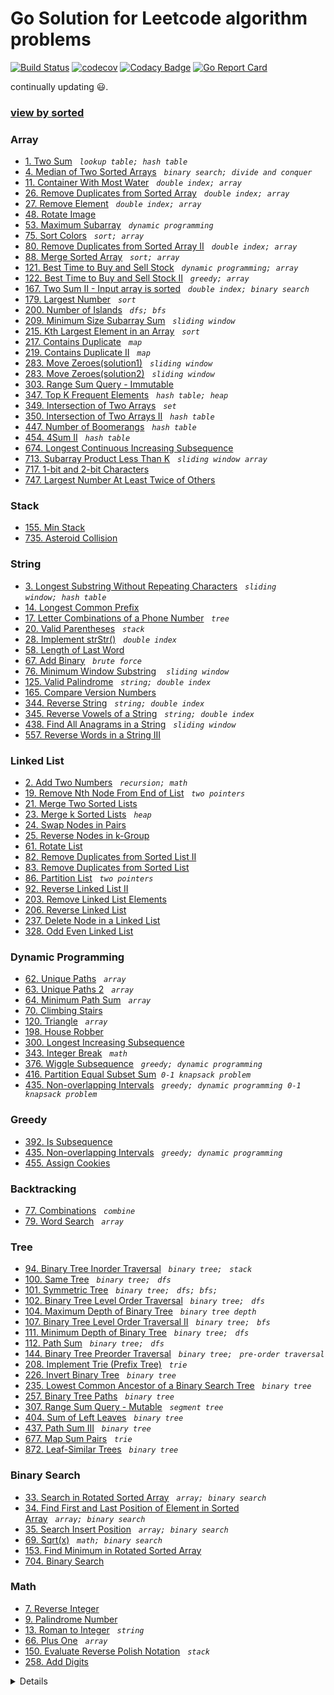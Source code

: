 # Go Solution for Leetcode algorithm problems

[![Build Status](https://travis-ci.org/zwfang/leetcode.svg?branch=master)](https://travis-ci.org/zwfang/leetcode)
[![codecov](https://codecov.io/gh/zwfang/leetcode/branch/master/graph/badge.svg)](https://codecov.io/gh/zwfang/leetcode)
[![Codacy Badge](https://api.codacy.com/project/badge/Grade/86cf2613fa544ab5b254e2a7e5d9deb8)](https://www.codacy.com/app/zwfang/leetcode?utm_source=github.com&amp;utm_medium=referral&amp;utm_content=zwfang/leetcode&amp;utm_campaign=Badge_Grade)
[![Go Report Card](https://goreportcard.com/badge/github.com/zwfang/leetcode)](https://goreportcard.com/report/github.com/zwfang/leetcode)

continually updating 😃.

### [view by sorted](./src/README.md)

### Array
* [1. Two Sum](src/0001_two_sum/twosum.go)&nbsp;&nbsp;&nbsp;*`lookup table;`*&nbsp;&nbsp;*`hash table`*
* [4. Median of Two Sorted Arrays](src/0004_median_of_two_sorted_arrays/motsa.go)&nbsp;&nbsp;&nbsp;*`binary search;`*&nbsp;&nbsp;*`divide and conquer`*
* [11. Container With Most Water](src/0011_container_with_most_water/container_with_most_water.go)&nbsp;&nbsp;&nbsp;*`double index;`*&nbsp;&nbsp;*`array`*
* [26. Remove Duplicates from Sorted Array](src/0026_remove_duplicates_from_sorted_array/rdfsa.go)&nbsp;&nbsp;&nbsp;*`double index;`*&nbsp;&nbsp;*`array`*
* [27. Remove Element](src/0027_remove_element/remove_element.go)&nbsp;&nbsp;&nbsp;*`double index;`*&nbsp;&nbsp;*`array`*
* [48. Rotate Image](src/0048_rotate_image/rotate_image.go)
* [53. Maximum Subarray](src/0053_maximum_subarray/maximum_subarray.go)&nbsp;&nbsp;&nbsp;*`dynamic programming`*
* [75. Sort Colors](src/0075_sort_colors/sort_colors.go)&nbsp;&nbsp;&nbsp;*`sort;`*&nbsp;&nbsp;*`array`*
* [80. Remove Duplicates from Sorted Array II](src/0080_remove_duplicates_from_sorted_array2/rdfsa2.go)&nbsp;&nbsp;&nbsp;*`double index;`*&nbsp;&nbsp;*`array`*
* [88. Merge Sorted Array](src/0088_merge_sorted_array/msa.go)&nbsp;&nbsp;&nbsp;*`sort;`*&nbsp;&nbsp;*`array`*
* [121. Best Time to Buy and Sell Stock](src/0121_best_time_to_buy_and_sell_stock/maxprofit.go)&nbsp;&nbsp;&nbsp;*`dynamic programming;`*&nbsp;&nbsp;*`array`*
* [122. Best Time to Buy and Sell Stock II](src/0122_best_time_to_buy_and_sell_stock_2/maxprofit.go)&nbsp;&nbsp;&nbsp;*`greedy;`*&nbsp;&nbsp;*`array`*
* [167. Two Sum II - Input array is sorted](src/0167_two_sum2/two_sum2.go)&nbsp;&nbsp;&nbsp;*`double index;`*&nbsp;&nbsp;*`binary search`*
* [179. Largest Number](src/0179_largest_number/ln.go)&nbsp;&nbsp;&nbsp;*`sort`*
* [200. Number of Islands](src/0200_number_of_island/number_of_island.go)&nbsp;&nbsp;&nbsp;*`dfs;`*&nbsp;&nbsp;*`bfs`*
* [209. Minimum Size Subarray Sum](src/0209_minimum_size_subarray_sum/minimum_size_subarray_sum.go)&nbsp;&nbsp;&nbsp;*`sliding window`*
* [215. Kth Largest Element in an Array](src/0215_kth_largest_element_in_an_array/kthleiaa.go)&nbsp;&nbsp;&nbsp;*`sort`*
* [217. Contains Duplicate](src/0217_contains_duplicate/contains_duplicate.go)&nbsp;&nbsp;&nbsp;*`map`*
* [219. Contains Duplicate II](src/0219_contains_duplicate_2/contains_duplicate_2.go)&nbsp;&nbsp;&nbsp;*`map`*
* [283. Move Zeroes(solution1)](src/0283_move_zeroes/move_zeroes.go)&nbsp;&nbsp;&nbsp;*`sliding window`*
* [283. Move Zeroes(solution2)](src/0283_move_zeroes/move_zeroes2.go)&nbsp;&nbsp;&nbsp;*`sliding window`*
* [303. Range Sum Query - Immutable](src/0303_range_sum_query/rsqim.go)
* [347. Top K Frequent Elements](src/0347_top_k_frequent_elements/topkfe.go)&nbsp;&nbsp;&nbsp;*`hash table;`*&nbsp;&nbsp;*`heap`*
* [349. Intersection of Two Arrays](src/0349_intersection_of_2_arrays/intersection_of_two_arrays.go)&nbsp;&nbsp;&nbsp;*`set`*
* [350. Intersection of Two Arrays II](src/0350_intersection_of_two_arrays2/intersection_of_two_arrays2.go)&nbsp;&nbsp;&nbsp;*`hash table`*
* [447. Number of Boomerangs](src/0447_number_of_boomerangs/number_of_boomerangs.go)&nbsp;&nbsp;&nbsp;*`hash table`*
* [454. 4Sum II](src/0454_4sum2/4sum2.go)&nbsp;&nbsp;&nbsp;*`hash table`*
* [674. Longest Continuous Increasing Subsequence](src/0674_longest_continuous_increasing_subsequence/lcis.go)
* [713. Subarray Product Less Than K](src/0713_subarray_product_less_than_k/spltk.go)&nbsp;&nbsp;&nbsp;*`sliding window`*&nbsp;&nbsp;*`array`*
* [717. 1-bit and 2-bit Characters](src/0717_1_bit_and_2_bit_characters/1bitand2bitc.go)
* [747. Largest Number At Least Twice of Others](src/0747_largest_number_at_least_twice_of_others/largest_number_at_least_twice_of_others.go)

### Stack
* [155. Min Stack](src/0155_min_stack/min_stack.go)
* [735. Asteroid Collision](src/0735_asteroid_collision/ac.go)

### String
* [3. Longest Substring Without Repeating Characters](src/0003_longest_substring_without_repeating_characters/longest_substring_without_repeating_characters.go)&nbsp;&nbsp;&nbsp;*`sliding window;`*&nbsp;&nbsp;*`hash table`*
* [14. Longest Common Prefix](src/0014_longest_common_prefix/lcp.go)
* [17. Letter Combinations of a Phone Number](src/0017_letter_combination_of_a_phone_number/letter_combination_of_phone_number.go)&nbsp;&nbsp;&nbsp;*`tree`*
* [20. Valid Parentheses](src/0020_valid_parentheses/valid_parentheses.go)&nbsp;&nbsp;&nbsp;*`stack`*
* [28. Implement strStr()](src/0028_implement_strstr/implement_strstr.go)&nbsp;&nbsp;&nbsp;*`double index`*
* [58. Length of Last Word](src/0058_length_of_last_word/len_of_last_word.go)
* [67. Add Binary](src/0067_add_binary/add_binary.go)&nbsp;&nbsp;&nbsp;*`brute force`*
* [76. Minimum Window Substring](src/0076_minimum_window_substring/minimum_window_substring.go) &nbsp;&nbsp;&nbsp;*`sliding window`*
* [125. Valid Palindrome](src/0125_valid_palindrome/valid_palindrome.go)&nbsp;&nbsp;&nbsp;*`string;`*&nbsp;&nbsp;*`double index`*
* [165. Compare Version Numbers](src/0165_compare_version_numbers/compare_version_numbers.go)
* [344. Reverse String](src/0344_reverse_string/reverse_string.go)&nbsp;&nbsp;&nbsp;*`string;`*&nbsp;&nbsp;*`double index`*
* [345. Reverse Vowels of a String](src/0345_reverse_vowels_of_a_string/reverse_vowels.go)&nbsp;&nbsp;&nbsp;*`string;`*&nbsp;&nbsp;*`double index`*
* [438. Find All Anagrams in a String](src/0438_all_anagrams_in_a_string/all_anagrams_in_a_string.go)&nbsp;&nbsp;&nbsp;*`sliding window`*
* [557. Reverse Words in a String III](src/0557_reverse_words_in_a_string_3/reverse_words_in_a_string_3.go)

### Linked List
* [2. Add Two Numbers](src/0002_add_two_numbers/add_two_numbers.go)&nbsp;&nbsp;&nbsp;*`recursion;`*&nbsp;&nbsp;*`math`*
* [19. Remove Nth Node From End of List](src/0019_remove_nth_node_from_end_of_list/remove_nth_node_from_end_of_list.go)&nbsp;&nbsp;&nbsp;*`two pointers`*
* [21. Merge Two Sorted Lists](src/0021_merge_two_sorted_lists/mergeTwoLists.go)
* [23. Merge k Sorted Lists](src/0023_merge_k_sorted_lists/mksl.go)&nbsp;&nbsp;&nbsp;*`heap`*
* [24. Swap Nodes in Pairs](src/0024_swap_nodes_in_pairs/swap_nodes_in_pairs.go)
* [25. Reverse Nodes in k-Group](src/0025_reverse_nodes_in_k_group/reverse_node_k_group.go)
* [61. Rotate List](src/0061_rotate_list/rotate_list.go)
* [82. Remove Duplicates from Sorted List II](src/0082_remove_duplicates_from_sorted_list_2/rdfsl.go)
* [83. Remove Duplicates from Sorted List](src/0083_remove_duplicates_from_sorted_list/rdfsl.go)
* [86. Partition List](src/0086_partition_list/partition_list.go)&nbsp;&nbsp;&nbsp;*`two pointers`*
* [92. Reverse Linked List II](src/0092_reverse_linked_list_2/reverse_linked_list2.go)
* [203. Remove Linked List Elements](src/0203_remove_linked_list_elements/remove_linked_list_elements.go)
* [206. Reverse Linked List](src/0206_reverse_linked_list/reverse_linked_list.go)
* [237. Delete Node in a Linked List](src/0237_delete_node_in_a_linked_list/dniall.go)
* [328. Odd Even Linked List](src/0328_odd_even_linked_list/odd_even_linked_list.go)

### Dynamic Programming
* [62. Unique Paths](src/0062_unique_paths/unique_paths.go)&nbsp;&nbsp;&nbsp;*`array`*
* [63. Unique Paths 2](src/0063_unique_paths_2/unique_paths2.go)&nbsp;&nbsp;&nbsp;*`array`*
* [64. Minimum Path Sum](src/0064_minimum_path_sum/minimum_path_sum.go)&nbsp;&nbsp;&nbsp;*`array`*
* [70. Climbing Stairs](src/0070_climbing_stairs/climbing_stairs.go)
* [120. Triangle](src/0120_triangle/triangle.go)&nbsp;&nbsp;&nbsp;*`array`*
* [198. House Robber](src/0198_house_robber/house_robber.go)
* [300. Longest Increasing Subsequence](src/0300_longest_increasing_subsequence/lis.go)
* [343. Integer Break](src/0343_integer_break/integer_break.go)&nbsp;&nbsp;&nbsp;*`math`*
* [376. Wiggle Subsequence](src/0376_wiggle_subsequence/wiggle_subsequence.go)&nbsp;&nbsp;&nbsp;*`greedy;`*&nbsp;&nbsp;*`dynamic programming`*
* [416. Partition Equal Subset Sum](src/0416_partition_equal_subset_sum/partition_equal_subset_sum.go)&nbsp;&nbsp;*`0-1 knapsack problem`*
* [435. Non-overlapping Intervals](src/0435_non_overlapping_intervals/dp_solution.go)&nbsp;&nbsp;&nbsp;*`greedy;`*&nbsp;&nbsp;*`dynamic programming`*&nbsp;&nbsp;*`0-1 knapsack problem`*

### Greedy
* [392. Is Subsequence](src/0392_is_subsequence/is_subsequence.go)
* [435. Non-overlapping Intervals](src/0435_non_overlapping_intervals/greedy_solution.go)&nbsp;&nbsp;&nbsp;*`greedy;`*&nbsp;&nbsp;*`dynamic programming`*
* [455. Assign Cookies](src/0455_assign_cookies/assign_cookies.go)

### Backtracking
* [77. Combinations](src/0077_combinations/combinations.go)&nbsp;&nbsp;&nbsp;*`combine`*
* [79. Word Search](src/0079_word_search/word_search.go)&nbsp;&nbsp;&nbsp;*`array`*

### Tree
* [94. Binary Tree Inorder Traversal](src/0094_binary_tree_inorder_traversal/binary_tree_inorder_traversal.go)&nbsp;&nbsp;&nbsp;*`binary tree;`*&nbsp;&nbsp;&nbsp;*`stack`*
* [100. Same Tree](src/0100_same_tree/same_tree.go)&nbsp;&nbsp;&nbsp;*`binary tree;`*&nbsp;&nbsp;&nbsp;*`dfs`*
* [101. Symmetric Tree](src/0101_symmetric_tree/symmetric_tree.go)&nbsp;&nbsp;&nbsp;*`binary tree;`*&nbsp;&nbsp;&nbsp;*`dfs;`*&nbsp;&nbsp;*`bfs;`*
* [102. Binary Tree Level Order Traversal](src/0102_binary_tree_level_order_traversal/binary_tree_level_order_traversal.go)&nbsp;&nbsp;&nbsp;*`binary tree;`*&nbsp;&nbsp;&nbsp;*`dfs`*
* [104. Maximum Depth of Binary Tree](src/0104_maximun_depth_of_binary_tree/maxdobt.go)&nbsp;&nbsp;&nbsp;*`binary tree depth`*
* [107. Binary Tree Level Order Traversal II](src/0107_binary_tree_level_order_traversal_2/binary_tree_level_order_traversal2.go)&nbsp;&nbsp;&nbsp;*`binary tree;`*&nbsp;&nbsp;&nbsp;*`bfs`*
* [111. Minimum Depth of Binary Tree](src/0111_minimum_depth_of_binary_tree/minimum_depth_of_binary_tree.go)&nbsp;&nbsp;&nbsp;*`binary tree;`*&nbsp;&nbsp;&nbsp;*`dfs`*
* [112. Path Sum](src/0112_path_sum/path_sum.go)&nbsp;&nbsp;&nbsp;*`binary tree;`*&nbsp;&nbsp;&nbsp;*`dfs`*
* [144. Binary Tree Preorder Traversal](src/0144_binary_tree_preorder_traversal/binary_tree_preorder_traversal.go)&nbsp;&nbsp;&nbsp;*`binary tree;`*&nbsp;&nbsp;&nbsp;*`pre-order traversal`*
* [208. Implement Trie (Prefix Tree)](src/0208_implement_trie_prefix_tree/impltrie.go)&nbsp;&nbsp;&nbsp;*`trie`*
* [226. Invert Binary Tree](src/0226_invert_binary_tree/invert_binary_tree.go)&nbsp;&nbsp;&nbsp;*`binary tree`*
* [235. Lowest Common Ancestor of a Binary Search Tree](src/0235_lowest_common_ancestor_of_a_binary_search_tree/lcaoabst.go)&nbsp;&nbsp;&nbsp;*`binary tree`*
* [257. Binary Tree Paths](src/0257_binary_tree_paths/binary_tree_paths.go)&nbsp;&nbsp;&nbsp;*`binary tree`*
* [307. Range Sum Query - Mutable](src/0307_Range_Sum_Query_Mutable/range_sum_query_mut.go)&nbsp;&nbsp;&nbsp;*`segment tree`*
* [404. Sum of Left Leaves](src/0404_sum_of_left_leaves/sum_of_left_leaves.go)&nbsp;&nbsp;&nbsp;*`binary tree`*
* [437. Path Sum III](src/0437_path_sum_3/path_sum_3.go)&nbsp;&nbsp;&nbsp;*`binary tree`*
* [677. Map Sum Pairs](src/0677_map_sum_pairs/map_sum_pairs.go)&nbsp;&nbsp;&nbsp;*`trie`*
* [872. Leaf-Similar Trees](src/0872_leaf_similar_trees/leaf_similar_trees.go)&nbsp;&nbsp;&nbsp;*`binary tree`*

### Binary Search
* [33. Search in Rotated Sorted Array](src/0033_search_in_rotated_sorted_array/search_in_rotated_sorted_array.go)&nbsp;&nbsp;&nbsp;*`array;`*&nbsp;&nbsp;*`binary search`*
* [34. Find First and Last Position of Element in Sorted Array](src/0034_find_first_and_last_position_of_element_in_sorted_array/find_first_and_last_position_of_element_in_sorted_array.go)&nbsp;&nbsp;&nbsp;*`array;`*&nbsp;&nbsp;*`binary search`*
* [35. Search Insert Position](src/0035_search_insert_position/search_insert_position.go)&nbsp;&nbsp;&nbsp;*`array;`*&nbsp;&nbsp;*`binary search`*
* [69. Sqrt(x)](src/0069_sqrtx/sqrtx.go)&nbsp;&nbsp;&nbsp;*`math;`*&nbsp;&nbsp;*`binary search`*
* [153. Find Minimum in Rotated Sorted Array](src/0153_find_minimum_in_rotated_sorted_array/fmirsa.go)
* [704. Binary Search](src/0704_binary_search/binary_search.go)

### Math
* [7. Reverse Integer](src/0007_reverse_integer/reverse_integer.go)
* [9. Palindrome Number](src/0009_palindrome_number/palindrome_number.go)
* [13. Roman to Integer](src/0013_roman_to_integer/roman_to_integer.go)&nbsp;&nbsp;&nbsp;*`string`*
* [66. Plus One](src/0066_plus_one/plus_one.go)&nbsp;&nbsp;&nbsp;*`array`*
* [150. Evaluate Reverse Polish Notation](src/0150_evaluate_reverse_polish_notation/evaluate_reverse_polish_notation.go)&nbsp;&nbsp;&nbsp;*`stack`*
* [258. Add Digits](src/0258_add_digits/add_digits.go)

<details>
</details>
